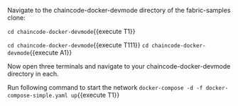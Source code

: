 
Navigate to the chaincode-docker-devmode directory of the fabric-samples clone:

`cd chaincode-docker-devmode`{{execute T1}}

`cd chaincode-docker-devmode`{{execute T111}}
`cd chaincode-docker-devmode`{{execute A1}}

Now open three terminals and navigate to your chaincode-docker-devmode directory in each.

Run following command to start the network
`docker-compose -d -f docker-compose-simple.yaml up`{{execute T1}}